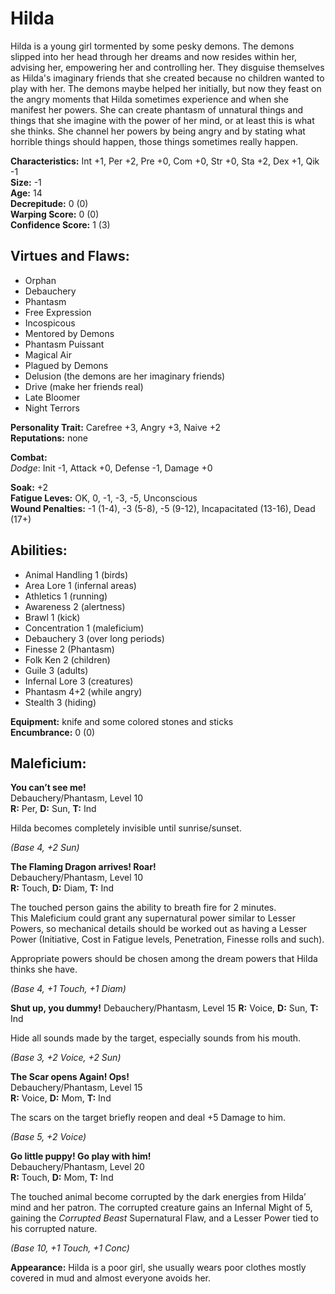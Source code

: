 # Hilda

Hilda is a young girl tormented by some pesky demons. The demons slipped into her head through her dreams and now resides within her, advising her, empowering her and controlling her. They disguise themselves as Hilda's imaginary friends that she created because no children wanted to play with her. The demons maybe helped her initially, but now they feast on the angry moments that Hilda sometimes experience and when she manifest her powers. She can create phantasm of unnatural things and things that she imagine with the power of her mind, or at least this is what she thinks. She channel her powers by being angry and by stating what horrible things should happen, those things sometimes really happen.

**Characteristics:** Int +1, Per +2, Pre +0, Com +0, Str +0, Sta +2, Dex +1, Qik -1  
**Size:** -1  
**Age:** 14  
**Decrepitude:** 0 (0)  
**Warping Score:** 0 (0)  
**Confidence Score:** 1 (3)

## Virtues and Flaws:

- Orphan
- Debauchery
- Phantasm
- Free Expression
- Incospicous
- Mentored by Demons
- Phantasm Puissant
- Magical Air
- Plagued by Demons
- Delusion (the demons are her imaginary friends)
- Drive (make her friends real)
- Late Bloomer
- Night Terrors

**Personality Trait:** Carefree +3, Angry +3, Naive +2   
**Reputations:** none

**Combat:**  
*Dodge*: Init -1, Attack +0, Defense -1, Damage +0  

**Soak:** +2  
**Fatigue Leves:** OK, 0, -1, -3, -5, Unconscious  
**Wound Penalties:** -1 (1-4), -3 (5-8), -5 (9-12), Incapacitated (13-16), Dead (17+)

## Abilities:

+ Animal Handling 1 (birds)
+ Area Lore 1 (infernal areas)
+ Athletics 1 (running)
+ Awareness 2 (alertness)
+ Brawl 1 (kick)
+ Concentration 1 (maleficium)
+ Debauchery 3 (over long periods)
+ Finesse 2 (Phantasm)
+ Folk Ken 2 (children)
+ Guile 3 (adults)
+ Infernal Lore 3 (creatures)
+ Phantasm 4+2 (while angry)
+ Stealth 3 (hiding)

**Equipment:** knife and some colored stones and sticks  
**Encumbrance:** 0 (0)

## Maleficium:

**You can’t see me!**  
Debauchery/Phantasm, Level 10  
**R:** Per, **D:** Sun, **T:** Ind  

Hilda becomes completely invisible until sunrise/sunset.  

*(Base 4, +2 Sun)*

**The Flaming Dragon arrives! Roar!**  
Debauchery/Phantasm, Level 10  
**R:** Touch, **D:** Diam, **T:** Ind  

The touched person gains the ability to breath fire for 2 minutes.  
This Maleficium could grant any supernatural power similar to Lesser Powers, so mechanical details should be worked out as having a Lesser Power (Initiative, Cost in Fatigue levels, Penetration, Finesse rolls and such).

Appropriate powers should be chosen among the dream powers that Hilda thinks she have.

*(Base 4, +1 Touch, +1 Diam)*

**Shut up, you dummy!**
Debauchery/Phantasm, Level 15
**R:** Voice, **D:** Sun, **T:** Ind
 
Hide all sounds made by the target, especially sounds from his mouth.
 
*(Base 3, +2 Voice, +2 Sun)*

**The Scar opens Again! Ops!**  
Debauchery/Phantasm, Level 15  
**R:** Voice, **D:** Mom, **T:** Ind  
 
The scars on the target briefly reopen and deal +5 Damage to him.

*(Base 5, +2 Voice)*

**Go little puppy! Go play with him!**  
Debauchery/Phantasm, Level 20  
**R:** Touch, **D:** Mom, **T:** Ind  

The touched animal become corrupted by the dark energies from Hilda’ mind and her patron. The corrupted creature gains an Infernal Might of 5, gaining the *Corrupted Beast* Supernatural Flaw, and a Lesser Power tied to his corrupted nature. 

*(Base 10, +1 Touch, +1 Conc)*

**Appearance:** Hilda is a poor girl, she usually wears poor clothes mostly covered in mud and almost everyone avoids her.